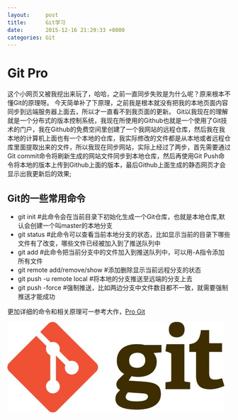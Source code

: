 ```yaml
---
layout: 	post
title: 		Git学习
date: 		2015-12-16 21:29:33 +0800
categories:	Git
---
```


# Git Pro

这个小网页又被我挖出来玩了，哈哈，之前一直同步失败是为什么呢？原来根本不懂Git的原理呀。
今天简单补了下原理，之前我是根本就没有把我的本地页面内容同步到远端服务器上面去，所以才一直看不到我页面的更新。
Git以我现在的理解就是一个分布式的版本控制系统，我现在所使用的Github也就是一个使用了Git技术的门户，我在Github的免费空间里创建了一个我网站的远程仓库，然后我在我本地的计算机上面也有一个本地的仓库，我实际修改的文件都是从本地或者远程仓库里面提取出来的文件，所以我现在同步网站，实际上经过了两步，首先需要通过Git commit命令将刷新生成的网站文件同步到本地仓库，然后再使用Git Push命令将本地的版本上传到Github上面的版本，最后Github上面生成的静态网页才会显示出我更新后的效果;

## Git的一些常用命令

- git init #此命令会在当前目录下初始化生成一个Git仓库，也就是本地仓库,默认会创建一个叫master的本地分支
- git status #此命令可以查看当前本地分支的状态，比如显示当前的目录下哪些文件有了改变，哪些文件已经被加入到了推送队列中
- git add #此命令把当前分支中的文件加入到推送队列中，可以用-A指令添加所有文件
- git remote add/remove/show #添加删除显示当前远程分支的状态
- git push -u remote local #将本地的分支推送至远端的分支上去
- git push -force #强制推送，比如两边分支中文件数目都不一致，就需要强制推送才能成功

更加详细的命令和相关原理可一参考大作，[Pro Git]("http://git.oschina.net/progit")


![Git Logo](/img/git.jpg)
